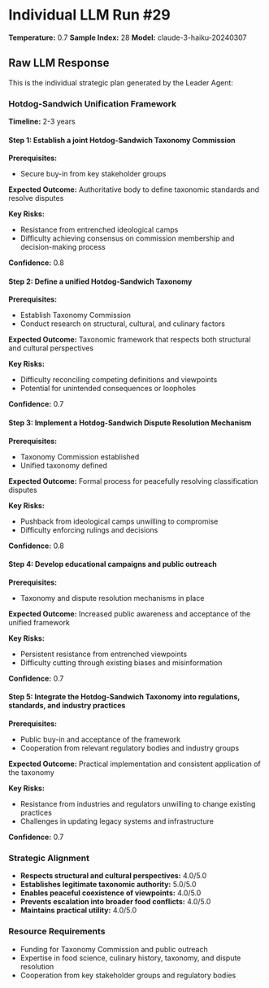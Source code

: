 # Individual LLM Run #29

**Temperature:** 0.7
**Sample Index:** 28
**Model:** claude-3-haiku-20240307

## Raw LLM Response

This is the individual strategic plan generated by the Leader Agent:

### Hotdog-Sandwich Unification Framework

**Timeline:** 2-3 years

#### Step 1: Establish a joint Hotdog-Sandwich Taxonomy Commission

**Prerequisites:**
- Secure buy-in from key stakeholder groups

**Expected Outcome:** Authoritative body to define taxonomic standards and resolve disputes

**Key Risks:**
- Resistance from entrenched ideological camps
- Difficulty achieving consensus on commission membership and decision-making process

**Confidence:** 0.8

#### Step 2: Define a unified Hotdog-Sandwich Taxonomy

**Prerequisites:**
- Establish Taxonomy Commission
- Conduct research on structural, cultural, and culinary factors

**Expected Outcome:** Taxonomic framework that respects both structural and cultural perspectives

**Key Risks:**
- Difficulty reconciling competing definitions and viewpoints
- Potential for unintended consequences or loopholes

**Confidence:** 0.7

#### Step 3: Implement a Hotdog-Sandwich Dispute Resolution Mechanism

**Prerequisites:**
- Taxonomy Commission established
- Unified taxonomy defined

**Expected Outcome:** Formal process for peacefully resolving classification disputes

**Key Risks:**
- Pushback from ideological camps unwilling to compromise
- Difficulty enforcing rulings and decisions

**Confidence:** 0.8

#### Step 4: Develop educational campaigns and public outreach

**Prerequisites:**
- Taxonomy and dispute resolution mechanisms in place

**Expected Outcome:** Increased public awareness and acceptance of the unified framework

**Key Risks:**
- Persistent resistance from entrenched viewpoints
- Difficulty cutting through existing biases and misinformation

**Confidence:** 0.7

#### Step 5: Integrate the Hotdog-Sandwich Taxonomy into regulations, standards, and industry practices

**Prerequisites:**
- Public buy-in and acceptance of the framework
- Cooperation from relevant regulatory bodies and industry groups

**Expected Outcome:** Practical implementation and consistent application of the taxonomy

**Key Risks:**
- Resistance from industries and regulators unwilling to change existing practices
- Challenges in updating legacy systems and infrastructure

**Confidence:** 0.7

### Strategic Alignment

- **Respects structural and cultural perspectives:** 4.0/5.0
- **Establishes legitimate taxonomic authority:** 5.0/5.0
- **Enables peaceful coexistence of viewpoints:** 4.0/5.0
- **Prevents escalation into broader food conflicts:** 4.0/5.0
- **Maintains practical utility:** 4.0/5.0

### Resource Requirements

- Funding for Taxonomy Commission and public outreach
- Expertise in food science, culinary history, taxonomy, and dispute resolution
- Cooperation from key stakeholder groups and regulatory bodies
